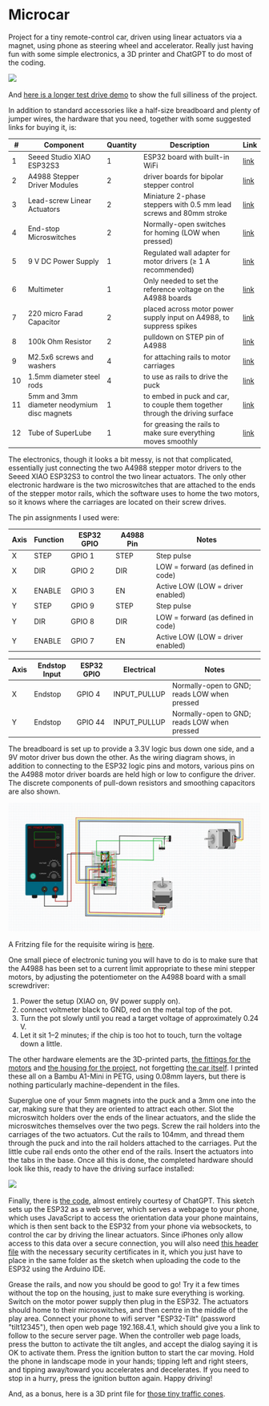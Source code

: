 # Microcar
Project for a tiny remote-control car, driven using linear actuators via a magnet, using phone as steering wheel and accelerator.  Really just having fun with some simple electronics, a 3D printer and ChatGPT to do most of the coding.  

<img src=https://github.com/astromikemerri/Microcar/blob/main/animation.gif>

And <A href=https://github.com/astromikemerri/Microcar/blob/main/Testdrive.mov>here is a longer test drive demo</a> to show the full silliness of the project.

In addition to standard accessories like a half-size breadboard and plenty of jumper wires, the hardware that you need, together with some suggested links for buying it, is:
<table>
  <thead> 
    <tr>
      <th>#</th>
      <th>Component</th>
      <th>Quantity</th>
      <th>Description</th>
      <th>Link</th>
    </tr>
  </thead>
  <tbody>
    <tr>
      <td>1</td>
      <td>Seeed Studio XIAO ESP32S3</td>
      <td>1</td>
      <td>ESP32 board with built-in WiFi</td>
      <td><a href="https://www.amazon.co.uk/dp/B0BYSB66S5">link</a></td>
    </tr>
    <tr>
      <td>2</td>
      <td>A4988 Stepper Driver Modules</td>
      <td>2</td>
      <td>driver boards for bipolar stepper control</td>
      <td><a href="https://www.amazon.co.uk/dp/B083V59HTB">link</a></td>
    </tr>
    <tr>
      <td>3</td>
      <td>Lead-screw Linear Actuators</td>
      <td>2</td>
      <td>Miniature 2-phase steppers with 0.5 mm lead screws and 80mm stroke</td>
      <td><a href="https://www.aliexpress.com/item/1005006040414647.html">link</a></td>
    </tr>
    <tr>
      <td>4</td>
      <td>End-stop Microswitches</td>
      <td>2</td>
      <td>Normally-open switches for homing (LOW when pressed)</td>
      <td><a href="https://www.switchelectronics.co.uk/products/11mm-lever-subminiature-pcb-microswitch-spdt-3a">link</a></td>
    </tr>
    <tr>
      <td>5</td>
      <td>9 V DC Power Supply</td>
      <td>1</td>
      <td>Regulated wall adapter for motor drivers (≥ 1 A recommended)</td>
      <td><a href="https://www.amazon.co.uk/dp/B0DF2LGSHR">link</a></td>
    </tr>
    <tr>
      <td>6</td>
      <td>Multimeter</td>
      <td>1</td>
      <td>Only needed to set the reference voltage on the A4988 boards</td>
      <td><a href="https://www.amazon.co.uk/AstroAI-Digital-Multimeter-Measurement-Electronic/dp/B01ISAMUA6/">link</a></td>
    </tr>
    <tr>
      <td>7</td>
      <td>220 micro Farad Capacitor</td>
      <td>2</td>
      <td>placed across motor power supply input on A4988, to suppress  spikes</td>
      <td><a href="https://www.amazon.co.uk/dp/B07KC99W2K">link</a></td>
    </tr>    
    <tr>
      <td>8</td>
      <td>100k Ohm Resistor</td>
      <td>2</td>
      <td>pulldown on STEP pin of A4988</td>
      <td><a href="https://www.amazon.co.uk/BOJACK-Values-Resistor-Resistors-Assortment/dp/B08FD1XVL6">link</a></td>
    </tr>    
    <tr>
      <td>9</td>
      <td>M2.5x6 screws and washers</td>
      <td>4</td>
      <td>for attaching rails to motor carriages</td>
      <td><a href="https://www.amazon.co.uk/dp/B0CNVP5P4C">link</a></td>
    </tr>    
    <tr>
      <td>10</td>
      <td>1.5mm diameter steel rods</td>
      <td>4</td>
      <td>to use as rails to drive the puck</td>
      <td><a href="https://www.amazon.co.uk/dp/B0D2V6WVT4">link</a></td>
    </tr><tr>
      <td>11</td>
      <td>5mm and 3mm diameter neodymium disc magnets</td>
      <td>1</td>
      <td>to embed in puck and car, to couple them together through the driving surface</td>
      <td><a href="https://www.amazon.co.uk/dp/B0F138V5N9">link</a></td>
    </tr>
    <tr>
      <td>12</td>
      <td>Tube of SuperLube</td>
      <td>1</td>
      <td>for greasing the rails to make sure everything moves smoothly</td>
      <td><a href="https://www.amazon.co.uk/dp/B007UU9JMS">link</a></td>
    </tr>
  </tbody>
</table>

The electronics, though it looks a bit messy, is not that complicated, essentially just connecting the  two A4988 stepper motor drivers to the Seeed XIAO ESP32S3 to control the two linear actuators.  The only other electronic hardware is the two microswitches that are attached to the ends of the stepper motor rails, which the software uses to home the two motors, so it knows where the carriages are located on their screw drives.

The pin assignments I used were:
<!-- Stepper Driver Connections -->
<table>
  <thead>
    <tr>
      <th>Axis</th>
      <th>Function</th>
      <th>ESP32 GPIO</th>
      <th>A4988 Pin</th>
      <th>Notes</th>
    </tr>
  </thead>
  <tbody>
    <tr>
      <td>X</td>
      <td>STEP</td>
      <td>GPIO 1</td>
      <td>STEP</td>
      <td>Step pulse</td>
    </tr>
    <tr>
      <td>X</td>
      <td>DIR</td>
      <td>GPIO 2</td>
      <td>DIR</td>
      <td>LOW = forward (as defined in code)</td>
    </tr>
    <tr>
      <td>X</td>
      <td>ENABLE</td>
      <td>GPIO 3</td>
      <td>EN</td>
      <td>Active LOW (LOW = driver enabled)</td>
    </tr>
    <tr>
      <td>Y</td>
      <td>STEP</td>
      <td>GPIO 9</td>
      <td>STEP</td>
      <td>Step pulse</td>
    </tr>
    <tr>
      <td>Y</td>
      <td>DIR</td>
      <td>GPIO 8</td>
      <td>DIR</td>
      <td>LOW = forward (as defined in code)</td>
    </tr>
    <tr>
      <td>Y</td>
      <td>ENABLE</td>
      <td>GPIO 7</td>
      <td>EN</td>
      <td>Active LOW (LOW = driver enabled)</td>
    </tr>
  </tbody>
</table>

<!-- Endstop Switches -->
<table>
  <thead>
    <tr>
      <th>Axis</th>
      <th>Endstop Input</th>
      <th>ESP32 GPIO</th>
      <th>Electrical</th>
      <th>Notes</th>
    </tr>
  </thead>
  <tbody>
    <tr>
      <td>X</td>
      <td>Endstop</td>
      <td>GPIO 4</td>
      <td>INPUT_PULLUP</td>
      <td>Normally-open to GND; reads LOW when pressed</td>
    </tr>
    <tr>
      <td>Y</td>
      <td>Endstop</td>
      <td>GPIO 44</td>
      <td>INPUT_PULLUP</td>
      <td>Normally-open to GND; reads LOW when pressed</td>
    </tr>
  </tbody>
</table>

The breadboard is set up to provide a 3.3V logic bus down one side, and a 9V motor driver bus down the other. As the wiring diagram shows, in addition to connecting to the ESP32 logic pins and motors, various pins on the A4988 motor driver boards are held high or low to configure the driver. The discrete components of pull-down resistors and smoothing capacitors are also shown.

<img src=https://github.com/astromikemerri/Microcar/blob/main/circuitwiring.jpg>

A Fritzing file for the requisite wiring is <A href=https://github.com/astromikemerri/Microcar/blob/main/microcar.fzz>here</a>.

One small piece of electronic tuning you will have to do is to make sure that the A4988 has been set to a current limit appropriate to these mini stepper motors, by adjusting the potentiometer on the A4988 board with a small screwdriver:
1. Power the setup (XIAO on, 9V power supply on).
2. connect voltmeter black to GND, red on the metal top of the pot.
3. Turn the pot slowly until you read a target voltage of approximately 0.24 V.
4. Let it sit 1–2 minutes; if the chip is too hot to touch, turn the voltage down a little.

The other hardware elements are the 3D-printed parts, <A href=https://github.com/astromikemerri/Microcar/blob/main/MotorFittings.3mf>the fittings for the motors</a> and <A href=https://github.com/astromikemerri/Microcar/blob/main/housing.3mf>the housing for the project</a>, not forgetting <A href=https://github.com/astromikemerri/Microcar/blob/main/minicar3mm.3mf>the car itself</a>. I printed these all on a Bambu A1-Mini in PETG, using 0.08mm layers, but there is nothing particularly machine-dependent in the files. 

Superglue one of your 5mm magnets into the puck and a 3mm one into the car, making sure that they are oriented to attract each other.  Slot the microswitch holders over the ends of the linear actuators, and the slide the microswitches themselves over the two pegs.  Screw the rail holders into the carriages of the two actuators. Cut the rails to 104mm, and thread them through the puck and into the rail holders attached to the carriages.  Put the little cube rail ends onto the other end of the rails. Insert the actuators into the tabs in the base.  Once all this is done, the completed hardware should look like this, ready to have the driving surface installed: 

<img src=https://github.com/astromikemerri/Microcar/blob/main/Topless.jpg width=500>

Finally, there is <A href=https://github.com/astromikemerri/Microcar/blob/main/ignition_drive.ino>the code</a>, almost entirely courtesy of ChatGPT.  This sketch sets up the ESP32 as a web server, which serves a webpage to your phone, which uses JavaScript to access the orientation data your phone maintains, which is then sent back to the ESP32 from your phone via websockets, to control the car by driving the linear actuators.  Since iPhones only allow access to this data over a secure connection, you will also need <A href=https://github.com/astromikemerri/Microcar/blob/main/certs.h>this header file</a> with the necessary security certificates in it, which you just have to place in the same folder as the sketch when uploading the code to the ESP32 using the Arduino IDE.

Grease the rails, and now you should be good to go!  Try it a few times without the top on the housing, just to make sure everything is working.  Switch on the motor power supply then plug in the ESP32.  The actuators should home to their microswitches, and then centre in the middle of the play area.  Connect your phone to wifi server "ESP32-Tilt" (password "tilt12345"), then open web page 192.168.4.1, which should give you a link to follow to the secure server page.  When the controller web page loads, press the button to activate the tilt angles, and accept the dialog saying it is OK to activate them. Press the ignition button to start the car moving.  Hold the phone in landscape mode in your hands; tipping left and right steers, and tipping away/toward you accelerates and decelerates.  If you need to stop in a hurry, press the ignition button again. Happy driving! 

And, as a bonus, here is a 3D print file for <A href="https://github.com/astromikemerri/Microcar/blob/main/cones.3mf">those tiny traffic cones</a>.
